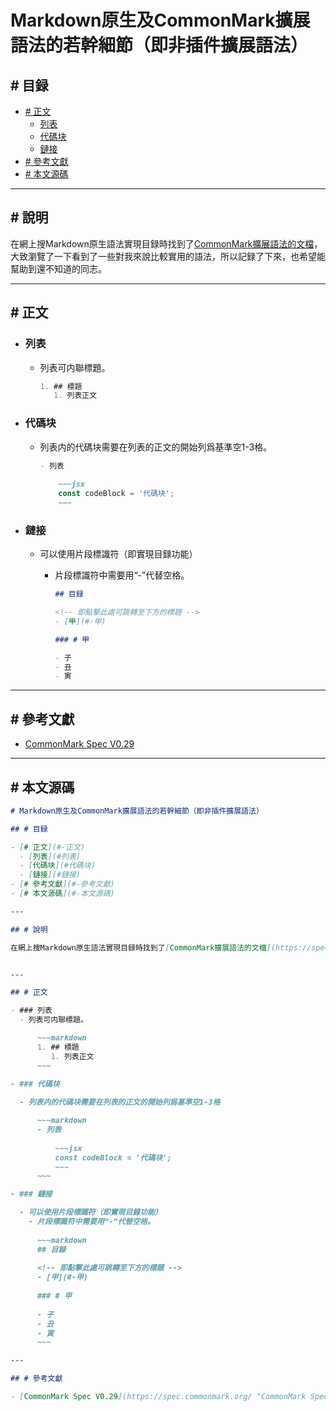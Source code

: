 # Markdown原生及CommonMark擴展語法的若幹細節（即非插件擴展語法）

## # 目録

- [# 正文](#-正文)
  - [列表](#列表)
  - [代碼块](#代碼块)
  - [鏈接](#鏈接)
- [# 參考文獻](#-參考文獻)
- [# 本文源碼](#-本文源碼)

---

## # 說明

在網上搜Markdown原生語法實現目録時找到了[CommonMark擴展語法的文檔](https://spec.commonmark.org/ "CommonMark Spec")，大致瀏覽了一下看到了一些對我來說比較實用的語法，所以記録了下來，也希望能幫助到還不知道的同志。

---

## # 正文

- ### 列表

  - 列表可内聯標題。

      ~~~markdown
      1. ## 標題
         1. 列表正文
      ~~~
  
- ### 代碼块

  - 列表内的代碼块需要在列表的正文的開始列爲基準空1-3格。

      ~~~markdown
      - 列表
          
          ~~~jsx
          const codeBlock = '代碼块';
          ~~~
      ~~~

- ### 鏈接

  - 可以使用片段標識符（即實現目録功能）
    - 片段標識符中需要用“-”代替空格。
  
      ~~~markdown
      ## 目録
      
      <!-- 即點撃此處可跳轉至下方的標題 -->
      - [甲](#-甲) 
      
      ### # 甲
      
      - 子
      - 丑
      - 寅
      ~~~

---

## # 參考文獻

- [CommonMark Spec V0.29](https://spec.commonmark.org/ "CommonMark Spec V0.29")

---

## # 本文源碼

~~~markdown
# Markdown原生及CommonMark擴展語法的若幹細節（即非插件擴展語法）

## # 目録

- [# 正文](#-正文)
  - [列表](#列表)
  - [代碼块](#代碼块)
  - [鏈接](#鏈接)
- [# 參考文獻](#-參考文獻)
- [# 本文源碼](#-本文源碼)

---

## # 說明

在網上搜Markdown原生語法實現目録時找到了[CommonMark擴展語法的文檔](https://spec.commonmark.org/ "CommonMark Spec)，大致瀏覽了一下看到了一些對我來說比較實用的語法，所以記録了下來，也希望能幫助到還不知道的同志。


---

## # 正文

- ### 列表
  - 列表可内聯標題。

      ~~~markdown
      1. ## 標題
         1. 列表正文
      ~~~
  
- ### 代碼块

  - 列表内的代碼块需要在列表的正文的開始列爲基準空1-3格

      ~~~markdown
      - 列表
          
          ~~~jsx
          const codeBlock = '代碼块';
          ~~~
      ~~~

- ### 鏈接

  - 可以使用片段標識符（即實現目録功能）
    - 片段標識符中需要用“-”代替空格。
  
      ~~~markdown
      ## 目録
      
      <!-- 即點撃此處可跳轉至下方的標題 -->
      - [甲](#-甲) 
      
      ### # 甲
      
      - 子
      - 丑
      - 寅
      ~~~

---

## # 參考文獻

- [CommonMark Spec V0.29](https://spec.commonmark.org/ "CommonMark Spec V0.29")

~~~
